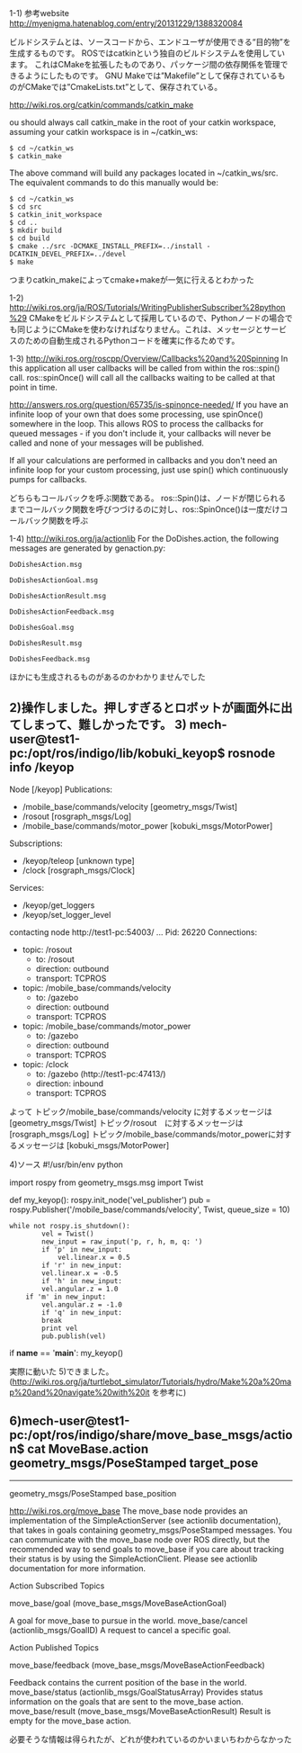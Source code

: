 1-1)
参考website
http://myenigma.hatenablog.com/entry/20131229/1388320084

ビルドシステムとは、ソースコードから、エンドユーザが使用できる“目的物”を生成するものです。
ROSではcatkinという独自のビルドシステムを使用しています。
これはCMakeを拡張したものであり、パッケージ間の依存関係を管理できるようにしたものです。
GNU Makeでは”Makefile”として保存されているものがCMakeでは”CmakeLists.txt”として、保存されている。

http://wiki.ros.org/catkin/commands/catkin_make

ou should always call catkin_make in the root of your catkin workspace, assuming your catkin workspace is in ~/catkin_ws:

    $ cd ~/catkin_ws
    $ catkin_make

The above command will build any packages located in ~/catkin_ws/src. The equivalent commands to do this manually would be:

    $ cd ~/catkin_ws
    $ cd src
    $ catkin_init_workspace
    $ cd ..
    $ mkdir build
    $ cd build
    $ cmake ../src -DCMAKE_INSTALL_PREFIX=../install -DCATKIN_DEVEL_PREFIX=../devel
    $ make

つまりcatkin_makeによってcmake+makeが一気に行えるとわかった


1-2)
http://wiki.ros.org/ja/ROS/Tutorials/WritingPublisherSubscriber%28python%29
CMakeをビルドシステムとして採用しているので、Pythonノードの場合でも同じようにCMakeを使わなければなりません。これは、メッセージとサービスのための自動生成されるPythonコードを確実に作るためです。 

1-3)
http://wiki.ros.org/roscpp/Overview/Callbacks%20and%20Spinning
In this application all user callbacks will be called from within the ros::spin() call.
ros::spinOnce() will call all the callbacks waiting to be called at that point in time. 

http://answers.ros.org/question/65735/is-spinonce-needed/
If you have an infinite loop of your own that does some processing, use spinOnce() somewhere in the loop. This allows ROS to process the callbacks for queued messages - if you don't include it, your callbacks will never be called and none of your messages will be published.

If all your calculations are performed in callbacks and you don't need an infinite loop for your custom processing, just use spin() which continuously pumps for callbacks.

どちらもコールバックを呼ぶ関数である。
ros::Spin()は、ノードが閉じられるまでコールバック関数を呼びつづけるのに対し、ros::SpinOnce()は一度だけコールバック関数を呼ぶ


1-4)
http://wiki.ros.org/ja/actionlib
For the DoDishes.action, the following messages are generated by genaction.py:

    DoDishesAction.msg

    DoDishesActionGoal.msg

    DoDishesActionResult.msg

    DoDishesActionFeedback.msg

    DoDishesGoal.msg

    DoDishesResult.msg

    DoDishesFeedback.msg

ほかにも生成されるものがあるのかわかりませんでした

2)操作しました。押しすぎるとロボットが画面外に出てしまって、難しかったです。
3)
mech-user@test1-pc:/opt/ros/indigo/lib/kobuki_keyop$ rosnode info /keyop 
--------------------------------------------------------------------------------
Node [/keyop]
Publications: 
 * /mobile_base/commands/velocity [geometry_msgs/Twist]
 * /rosout [rosgraph_msgs/Log]
 * /mobile_base/commands/motor_power [kobuki_msgs/MotorPower]

Subscriptions: 
 * /keyop/teleop [unknown type]
 * /clock [rosgraph_msgs/Clock]

Services: 
 * /keyop/get_loggers
 * /keyop/set_logger_level


contacting node http://test1-pc:54003/ ...
Pid: 26220
Connections:
 * topic: /rosout
    * to: /rosout
    * direction: outbound
    * transport: TCPROS
 * topic: /mobile_base/commands/velocity
    * to: /gazebo
    * direction: outbound
    * transport: TCPROS
 * topic: /mobile_base/commands/motor_power
    * to: /gazebo
    * direction: outbound
    * transport: TCPROS
 * topic: /clock
    * to: /gazebo (http://test1-pc:47413/)
    * direction: inbound
    * transport: TCPROS

よって
 トピック/mobile_base/commands/velocity に対するメッセージは[geometry_msgs/Twist]
 トピック/rosout　に対するメッセージは [rosgraph_msgs/Log]
 トピック/mobile_base/commands/motor_powerに対するメッセージは [kobuki_msgs/MotorPower]



4)ソース
#!/usr/bin/env python

import rospy
from geometry_msgs.msg import Twist

def my_keyop():
	rospy.init_node('vel_publisher')
	pub = rospy.Publisher('/mobile_base/commands/velocity', Twist, queue_size = 10)

	while not rospy.is_shutdown():
    		vel = Twist()
    		new_input = raw_input('p, r, h, m, q: ')
    		if 'p' in new_input:
        		vel.linear.x = 0.5
	    	if 'r' in new_input:
			vel.linear.x = -0.5
	    	if 'h' in new_input:
			vel.angular.z = 1.0
	   	if 'm' in new_input:
			vel.angular.z = -1.0
	    	if 'q' in new_input:
			break
	    	print vel
	    	pub.publish(vel)


if __name__ == '__main__':
	my_keyop()


実際に動いた
5)できました。(http://wiki.ros.org/ja/turtlebot_simulator/Tutorials/hydro/Make%20a%20map%20and%20navigate%20with%20it を参考に)

6)mech-user@test1-pc:/opt/ros/indigo/share/move_base_msgs/action$ cat MoveBase.action
geometry_msgs/PoseStamped target_pose
---
---
geometry_msgs/PoseStamped base_position


http://wiki.ros.org/move_base
The move_base node provides an implementation of the SimpleActionServer (see actionlib documentation), that takes in goals containing geometry_msgs/PoseStamped messages. You can communicate with the move_base node over ROS directly, but the recommended way to send goals to move_base if you care about tracking their status is by using the SimpleActionClient. Please see actionlib documentation for more information.

Action Subscribed Topics

move_base/goal (move_base_msgs/MoveBaseActionGoal)

A goal for move_base to pursue in the world.
move_base/cancel (actionlib_msgs/GoalID)
A request to cancel a specific goal.

Action Published Topics

move_base/feedback (move_base_msgs/MoveBaseActionFeedback)

Feedback contains the current position of the base in the world.
move_base/status (actionlib_msgs/GoalStatusArray)
Provides status information on the goals that are sent to the move_base action.
move_base/result (move_base_msgs/MoveBaseActionResult)
Result is empty for the move_base action.

必要そうな情報は得られたが、どれが使われているのかいまいちわからなかった





